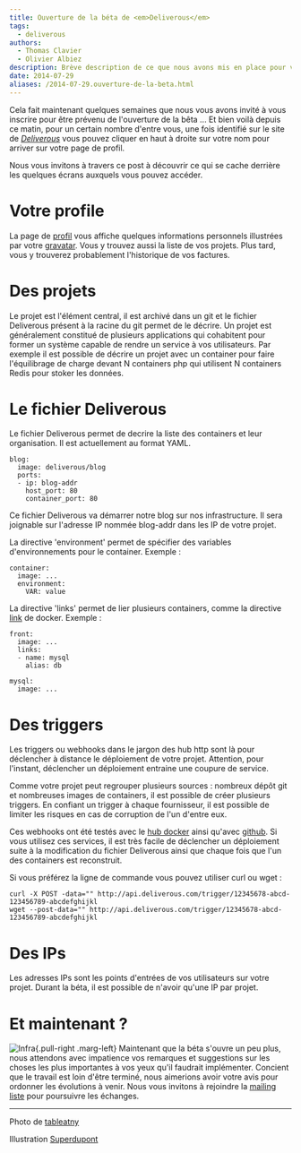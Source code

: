 ```yaml
---
title: Ouverture de la béta de <em>Deliverous</em>
tags:
  - deliverous
authors:
  - Thomas Clavier
  - Olivier Albiez
description: Brève description de ce que nous avons mis en place pour vous ouvrir la béta de *Deliverous*
date: 2014-07-29
aliases: /2014-07-29.ouverture-de-la-beta.html
---
```


Cela fait maintenant quelques semaines que nous vous avons invité à vous inscrire pour être prévenu de l'ouverture de la bêta ... Et bien voilà depuis ce matin, pour un certain nombre d'entre vous, une fois identifié sur le site de [*Deliverous*](http://deliverous.com) vous pouvez cliquer en haut à droite sur votre nom pour arriver sur votre page de profil.

Nous vous invitons à travers ce post à découvrir ce qui se cache derrière les quelques écrans auxquels vous pouvez accéder.

# Votre profile

La page de [profil](http://deliverous.com/profile) vous affiche quelques informations personnels illustrées par votre [gravatar](https://gravatar.com/).
Vous y trouvez aussi la liste de vos projets.
Plus tard, vous y trouverez probablement l'historique de vos factures.

# Des projets

Le projet est l'élément central, il est archivé dans un git et le fichier Deliverous présent à la racine du git permet de le décrire.
Un projet est généralement constitué de plusieurs applications qui cohabitent pour former un système capable de rendre un service à vos utilisateurs.
Par exemple il est possible de décrire un projet avec un container pour faire l'équilibrage de charge devant N containers php qui utilisent N containers Redis pour stoker les données.

# Le fichier Deliverous

Le fichier Deliverous permet de decrire la liste des containers et leur organisation. Il est actuellement au format YAML.

    blog:
      image: deliverous/blog
      ports:
      - ip: blog-addr
        host_port: 80
        container_port: 80


Ce fichier Deliverous va démarrer notre blog sur nos infrastructure. Il sera joignable sur l'adresse IP nommée blog-addr dans les IP de votre projet.


La directive 'environment' permet de spécifier des variables d'environnements pour le container. Exemple :

    container:
      image: ...
      environment:
        VAR: value


La directive 'links' permet de lier plusieurs containers, comme la directive [link](https://docs.docker.com/userguide/dockerlinks/) de docker. Exemple :

    front:
      image: ...
      links:
      - name: mysql
        alias: db

    mysql:
      image: ...



# Des triggers

Les triggers ou webhooks dans le jargon des hub http sont là pour déclencher à distance le déploiement de votre projet.
Attention, pour l'instant, déclencher un déploiement entraine une coupure de service.

Comme votre projet peut regrouper plusieurs sources : nombreux dépôt git et nombreuses images de containers, il est possible de créer plusieurs triggers.
En confiant un trigger à chaque fournisseur, il est possible de limiter les risques en cas de corruption de l'un d'entre eux.

Ces webhooks ont été testés avec le [hub docker](https://hub.docker.com/) ainsi qu'avec [github](https://github.com/). Si vous utilisez ces services, il est très facile de déclencher un déploiement suite à la modification du fichier Deliverous ainsi que chaque fois que l'un des containers est reconstruit.

Si vous préférez la ligne de commande vous pouvez utiliser curl ou wget :

    curl -X POST -data="" http://api.deliverous.com/trigger/12345678-abcd-123456789-abcdefghijkl
    wget --post-data="" http://api.deliverous.com/trigger/12345678-abcd-123456789-abcdefghijkl

# Des IPs

Les adresses IPs sont les points d'entrées de vos utilisateurs sur votre projet.
Durant la béta, il est possible de n'avoir qu'une IP par projet.

# Et maintenant ?

![Infra]({filename}/images/2014-07-29.ouverture-de-la-beta.oui-nide-iou.jpg){.pull-right .marg-left}
Maintenant que la béta s'ouvre un peu plus, nous attendons avec impatience vos remarques et suggestions sur les choses les plus importantes à vos yeux qu'il faudrait implémenter.
Concient que le travail est loin d'être terminé, nous aimerions avoir votre avis pour ordonner les évolutions à venir. Nous vous invitons à rejoindre la [mailing liste](http://ml.deliverous.com/mailman/listinfo/deliverous) pour poursuivre les échanges.

---
Photo de [tableatny](http://commons.wikimedia.org/wiki/File:Starting_blocks.jpg)

Illustration [Superdupont](http://www.amazon.fr/Superdupont-Tome-Oui-nide-iou/dp/2858158428)
